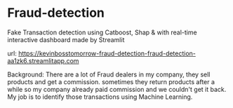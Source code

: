 # Fraud-detection
 Fake Transaction detection using Catboost, Shap & with real-time interactive dashboard made by Streamlit

 url: https://kevinbosstomorrow-fraud-detection-fraud-detection-aa1zk6.streamlitapp.com
 

Background: There are a lot of Fraud dealers in my company, they sell products and get a commission. sometimes they return products after a while so my company already paid commission and we couldn't get it back. My job is to identify those transactions using Machine Learning. 
